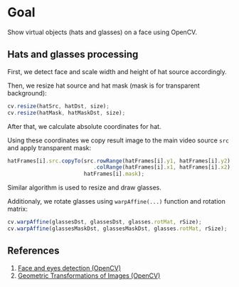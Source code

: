 # Goal

Show virtual objects (hats and glasses) on a face using OpenCV.

## Hats and glasses processing

First, we detect face and scale width and height of hat source accordingly.

Then, we resize hat source and hat mask (mask is for transparent background):

```javascript
cv.resize(hatSrc, hatDst, size);
cv.resize(hatMask, hatMaskDst, size);
```

After that, we calculate absolute coordinates for hat.

Using these coordinates we copy result image to the main video source `src` and apply transparent mask:

```javascript
hatFrames[i].src.copyTo(src.rowRange(hatFrames[i].y1, hatFrames[i].y2)
                           .colRange(hatFrames[i].x1, hatFrames[i].x2),
                        hatFrames[i].mask);
```

Similar algorithm is used to resize and draw glasses.

Additionaly, we rotate glasses using `warpAffine(...)` function and rotation matrix:

```javascript
cv.warpAffine(glassesDst, glassesDst, glasses.rotMat, rSize);
cv.warpAffine(glassesMaskDst, glassesMaskDst, glasses.rotMat, rSize);
```


## References

1. [Face and eyes detection (OpenCV)](../faceDetection/README.md)
2. [Geometric Transformations of Images (OpenCV)](https://docs.opencv.org/3.4/dd/d52/tutorial_js_geometric_transformations.html)
